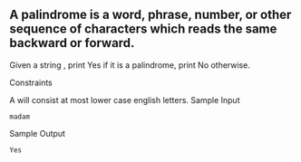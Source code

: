 A palindrome is a word, phrase, number, or other sequence of characters which reads the same backward or forward.
---------------------------------------------------------------------------------------------------------------------------------------
Given a string , print Yes if it is a palindrome, print No otherwise.

Constraints

A will consist at most  lower case english letters.
Sample Input

```text
madam
```
Sample Output
```text
Yes
```
